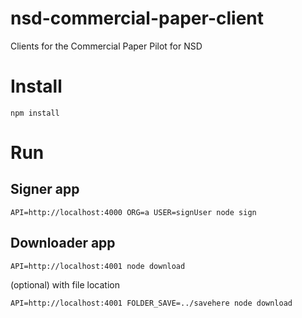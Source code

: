 
# nsd-commercial-paper-client

Clients for the Commercial Paper Pilot for NSD



Install
==========

`npm install`


Run
===


Signer app
-----------
`API=http://localhost:4000 ORG=a USER=signUser node sign`

Downloader app
--------------
`API=http://localhost:4001 node download`

(optional) with file location  

`API=http://localhost:4001 FOLDER_SAVE=../savehere node download`


